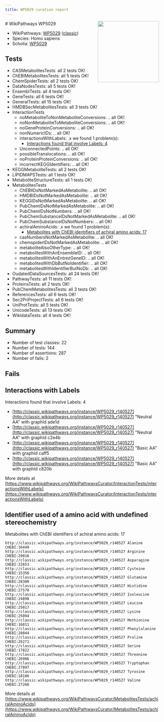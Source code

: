 ```yaml
---
title: WP5029 curation report
---
```


<img style="float: right; width: 200px" src="https://upload.wikimedia.org/wikipedia/commons/thumb/8/83/Wplogo_with_text_500.png/640px-Wplogo_with_text_500.png" />
# WikiPathways WP5029

* WikiPathways: [WP5029](https://wikipathways.org/pathways/WP5029) ([classic](https://classic.wikipathways.org/instance/WP5029))
* Species: Homo sapiens
* Scholia: [WP5029](https://scholia.toolforge.org/wikipathways/WP5029)
## Tests
* CASMetabolitesTests: all 2 tests OK!
* ChEBIMetabolitesTests: all 5 tests OK!
* ChemSpiderTests: all 2 tests OK!
* DataNodesTests: all 5 tests OK!
* EnsemblTests: all 4 tests OK!
* GeneTests: all 6 tests OK!
* GeneralTests: all 15 tests OK!
* HMDBSecMetabolitesTests: all 3 tests OK!
* InteractionTests
    * noMetaboliteToNonMetaboliteConversions: .. all OK!
    * noNonMetaboliteToMetaboliteConversions: .. all OK!
    * noGeneProteinConversions: .. all OK!
    * nonNumericIDs: .. all OK!
    * interactionsWithLabels: .x we found 1 problem(s):
        * [Interactions found that involve Labels: 4](#630d267b)
    * UnconnectedPoints: .. all OK!
    * possibleTranslocations: .. all OK!
    * noProteinProteinConversions: .. all OK!
    * incorrectKEGGIdentifiers: .. all OK!
* KEGGMetaboliteTests: all 2 tests OK!
* LIPIDMAPSTests: all 1 tests OK!
* MetaboliteStructureTests: all 1 tests OK!
* MetabolitesTests
    * ChEBIIDsNotMarkedAsMetabolite: .. all OK!
    * HMDBIDsNotMarkedAsMetabolite: .. all OK!
    * KEGGIDsNotMarkedAsMetabolite: .. all OK!
    * PubChemIDsNotMarkedAsMetabolite: .. all OK!
    * PubChemIDsNotNumbers: .. all OK!
    * PubChemSubstanceIDsNotMarkedAsMetabolite: .. all OK!
    * PubChemSubstanceIDsNotNumbers: .. all OK!
    * achiralAminoAcids: .x we found 1 problem(s):
        * [Metabolites with ChEBI identifiers of achiral amino acids: 17](#e6d4b169)
    * casNumbersNotMarkedAsMetabolite: .. all OK!
    * chemspiderIDsNotMarkedAsMetabolite: .. all OK!
    * metaboliteAlsoOtherType: .. all OK!
    * metabolitesWithAnEnsembleID: .. all OK!
    * metabolitesWithAnEntrezGeneID: .. all OK!
    * metabolitesWithDbButNoIdentifier: .. all OK!
    * metabolitesWithIdentifierButNoDb: .. all OK!
* OudatedDataSourcesTests: all 24 tests OK!
* PathwayTests: all 11 tests OK!
* ProteinsTests: all 2 tests OK!
* PubChemMetabolitesTests: all 3 tests OK!
* ReferencesTests: all 6 tests OK!
* Sec2PriProjectTests: all 6 tests OK!
* UniProtTests: all 5 tests OK!
* UnicodeTests: all 13 tests OK!
* WikidataTests: all 4 tests OK!


## Summary

* Number of test classes: 22
* Number of tests: 144
* Number of assertions: 287
* Number of fails: 2

## Fails

<a name="630d267b" />

## Interactions with Labels

Interactions found that involve Labels: 4

* [http://classic.wikipathways.org/instance/WP5029_r140527](http://classic.wikipathways.org/instance/WP5029_r140527) "Neutral AA" with graphId ade1d
* [http://classic.wikipathways.org/instance/WP5029_r140527](http://classic.wikipathways.org/instance/WP5029_r140527) "Neutral AA" with graphId c2e4b
* [http://classic.wikipathways.org/instance/WP5029_r140527](http://classic.wikipathways.org/instance/WP5029_r140527) "Basic AA" with graphId caff5
* [http://classic.wikipathways.org/instance/WP5029_r140527](http://classic.wikipathways.org/instance/WP5029_r140527) "Basic AA" with graphId c820b


More details at [https://www.wikipathways.org/WikiPathwaysCurator/InteractionTests/interactionsWithLabels](https://www.wikipathways.org/WikiPathwaysCurator/InteractionTests/interactionsWithLabels)

<a name="e6d4b169" />

## Identifier used of a amino acid with undefined stereochemistry

Metabolites with ChEBI identifiers of achiral amino acids: 17
```
http://classic.wikipathways.org/instance/WP5029_r140527 Alanine CHEBI:16449
http://classic.wikipathways.org/instance/WP5029_r140527 Arginine CHEBI:29016
http://classic.wikipathways.org/instance/WP5029_r140527 Asparagine CHEBI:22653
http://classic.wikipathways.org/instance/WP5029_r140527 Cysteine CHEBI:15356
http://classic.wikipathways.org/instance/WP5029_r140527 Glutamine CHEBI:28300
http://classic.wikipathways.org/instance/WP5029_r140527 Histidine CHEBI:27570
http://classic.wikipathways.org/instance/WP5029_r140527 Isoleucine CHEBI:24898
http://classic.wikipathways.org/instance/WP5029_r140527 Leucine CHEBI:25017
http://classic.wikipathways.org/instance/WP5029_r140527 Lysine CHEBI:25094
http://classic.wikipathways.org/instance/WP5029_r140527 Methionine CHEBI:16811
http://classic.wikipathways.org/instance/WP5029_r140527 Phenylalanine CHEBI:28044
http://classic.wikipathways.org/instance/WP5029_r140527 Proline CHEBI:26271
http://classic.wikipathways.org/instance/WP5029_r140527 Serine CHEBI:17822
http://classic.wikipathways.org/instance/WP5029_r140527 Threonine CHEBI:26986
http://classic.wikipathways.org/instance/WP5029_r140527 Tryptophan CHEBI:27897
http://classic.wikipathways.org/instance/WP5029_r140527 Tyrosine CHEBI:18186
http://classic.wikipathways.org/instance/WP5029_r140527 Valine CHEBI:27266
```

More details at [https://www.wikipathways.org/WikiPathwaysCurator/MetabolitesTests/achiralAminoAcids](https://www.wikipathways.org/WikiPathwaysCurator/MetabolitesTests/achiralAminoAcids)

